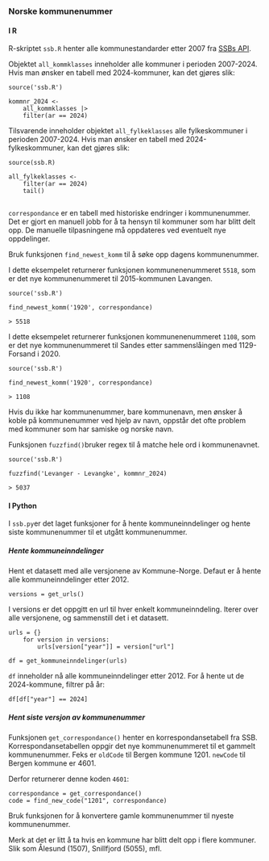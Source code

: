 

### Norske kommunenummer


#### I R
R-skriptet `ssb.R` henter alle kommunestandarder etter 2007 fra [SSBs API](https://data.ssb.no/api/klass/v1/api-guide.html). 

Objektet `all_kommklasses` inneholder alle kommuner i perioden 2007-2024. Hvis man ønsker en tabell med 2024-kommuner, kan det gjøres slik: 

```
source('ssb.R')

kommnr_2024 <-
    all_kommklasses |> 
    filter(ar == 2024)

```

Tilsvarende inneholder objektet `all_fylkeklasses` alle fylkeskommuner i perioden 2007-2024. Hvis man ønsker en tabell med 2024-fylkeskommuner, kan det gjøres slik:

```
source(ssb.R)

all_fylkeklasses <-
    filter(ar == 2024)
    tail()
 
```

`correspondance` er en tabell med historiske endringer i kommunenummer. Det er gjort en manuell jobb for å ta hensyn til kommuner som har blitt delt opp. De manuelle tilpasningene må oppdateres ved eventuelt nye oppdelinger. 

Bruk funksjonen `find_newest_komm` til å søke opp dagens kommunenummer. 

I dette eksempelet returnerer funksjonen kommunenenummeret `5518`, som er det nye kommunenummeret til 2015-kommunen Lavangen. 

```
source('ssb.R')

find_newest_komm('1920', correspondance)

> 5518

```

I dette eksempelet returnerer funksjonen kommunenenummeret `1108`, som er det nye kommunenummeret til Sandes etter sammenslåingen med 1129-Forsand i 2020. 

```
source('ssb.R')

find_newest_komm('1920', correspondance)

> 1108  

```

Hvis du ikke har kommunenummer, bare kommunenavn, men ønsker å koble på kommunenummer ved hjelp av navn, oppstår det ofte problem med kommuner som har samiske og norske navn. 

Funksjonen `fuzzfind()`bruker regex til å matche hele ord i kommunenavnet. 

```
source('ssb.R')

fuzzfind('Levanger - Levangke', kommnr_2024)

> 5037

```

#### I Python

I `ssb.py`er det laget funksjoner for å hente kommuneinndelinger og hente siste kommunenummer til et utgått kommunenummer. 

##### Hente kommuneinndelinger

Hent et datasett med alle versjonene av Kommune-Norge. Defaut er å hente alle kommuneinndelinger etter 2012. 

```
versions = get_urls()
```

I versions er det oppgitt en url til hver enkelt kommuneinndeling. Iterer over alle versjonene, og sammenstill det i et datasett. 

```
urls = {}
    for version in versions:
        urls[version["year"]] = version["url"]

df = get_kommuneinndelinger(urls)
```

`df` inneholder nå alle kommuneinndelinger etter 2012. For å hente ut de 2024-kommune, filtrer på år:

```
df[df["year"] == 2024]
```

##### Hent siste versjon av kommunenummer
Funksjonen `get_correspondance()` henter en korrespondansetabell fra SSB. Korrespondansetabellen oppgir det nye kommunenummeret til et gammelt kommunenummer. Feks er `oldCode` til Bergen kommune 1201. `newCode` til Bergen kommune er 4601. 

Derfor returnerer denne koden `4601`:

```
correspondance = get_correspondance()
code = find_new_code("1201", correspondance)
```

Bruk funksjonen for å konvertere gamle kommunenummer til nyeste kommunenummer. 

Merk at det er litt å ta hvis en kommune har blitt delt opp i flere kommuner. Slik som Ålesund (1507), Snillfjord (5055), mfl. 
